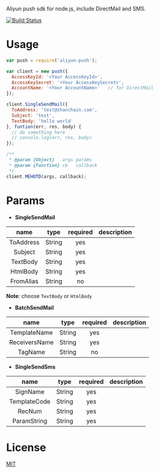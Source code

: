 Aliyun push sdk for node.js, include DirectMail and SMS.

[![Build Status](https://travis-ci.org/ShanChain/aliyun-push.svg?branch=master)](https://travis-ci.org/ShanChain/aliyun-push)

# Usage

  ```js
  var push = require('aliyun-push');

  var client = new push({
    AccessKeyId: '<Your AccessKeyId>',
    AccessKeySecret: '<Your AccessKeySecret>',
    AccountName: '<Your AccountName>'   // for DirectMail
  });

  client.SingleSendMail({
    ToAddress: 'test@shanchain.com',
    Subject: 'test',
    TextBody: 'hello world'
  }, funtion(err, res, body) {
    // do something here
    // console.log(err, res, body)
  });
  ```

  ```js
  /**
   * @param {Object}   args params
   * @param {Function} cb   callback
   */
  client.MEHOTD(args, callback);
  ```

# Params

  - **SingleSendMail**

  | name | type | required | description |
  | :---: | :---: | :---: | :---: |
  | ToAddress | String | yes |  |
  | Subject | String | yes |  |
  | TextBody | String | yes |  |
  | HtmlBody | String | yes |  |
  | FromAlias | String | no |  |

  **Note**: choose `TextBody` or `HtmlBody`

  - **BatchSendMail**

  | name | type | required | description |
  | :---: | :---: | :---: | :---: |
  | TemplateName | String | yes |  |
  | ReceiversName | String | yes |  |
  | TagName | String | no |  |


  - **SingleSendSms**

  | name | type | required | description |
  | :---: | :---: | :---: | :---: |
  | SignName | String | yes |  |
  | TemplateCode | String | yes |  |
  | RecNum | String | yes |  |
  | ParamString | String | yes |  |


# License

  [MIT](https://github.com/ShanChain/aliyun-push/blob/master/LICENSE)